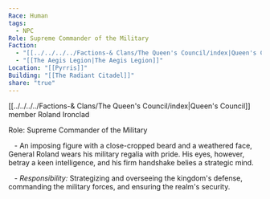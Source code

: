 ```yaml
---
Race: Human
tags:
  - NPC
Role: Supreme Commander of the Military
Faction:
  - "[[../../../../Factions-& Clans/The Queen's Council/index|Queen's Council]]"
  - "[[The Aegis Legion|The Aegis Legion]]"
Location: "[[Pyrris]]"
Building: "[[The Radiant Citadel]]"
share: "true"
---
```


[[../../../../Factions-& Clans/The Queen's Council/index|Queen's Council]] member Roland Ironclad

Role: Supreme Commander of the Military

   - An imposing figure with a close-cropped beard and a weathered face, General Roland wears his military regalia with pride. His eyes, however, betray a keen intelligence, and his firm handshake belies a strategic mind.

   - *Responsibility:* Strategizing and overseeing the kingdom's defense, commanding the military forces, and ensuring the realm's security.